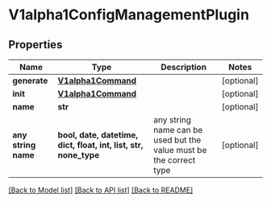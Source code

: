 # V1alpha1ConfigManagementPlugin


## Properties
Name | Type | Description | Notes
------------ | ------------- | ------------- | -------------
**generate** | [**V1alpha1Command**](V1alpha1Command.md) |  | [optional] 
**init** | [**V1alpha1Command**](V1alpha1Command.md) |  | [optional] 
**name** | **str** |  | [optional] 
**any string name** | **bool, date, datetime, dict, float, int, list, str, none_type** | any string name can be used but the value must be the correct type | [optional]

[[Back to Model list]](../README.md#documentation-for-models) [[Back to API list]](../README.md#documentation-for-api-endpoints) [[Back to README]](../README.md)



